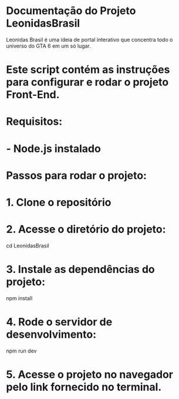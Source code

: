 # Documentação do Projeto LeonidasBrasil
Leonidas Brasil é uma ideia de portal interativo que concentra todo o universo do GTA 6 em um só lugar.


# Este script contém as instruções para configurar e rodar o projeto Front-End.

# Requisitos:
# - Node.js instalado 

# Passos para rodar o projeto:

# 1. Clone o repositório

# 2. Acesse o diretório do projeto:
cd LeonidasBrasil

# 3. Instale as dependências do projeto:
npm install

# 4. Rode o servidor de desenvolvimento:
npm run dev

# 5. Acesse o projeto no navegador pelo link fornecido no terminal.
